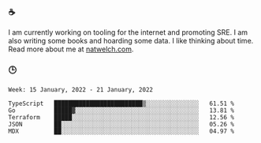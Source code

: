 ### ☕

I am currently working on tooling for the internet and promoting SRE. I am also writing some books and hoarding some data. I like thinking about time. Read more about me at [natwelch.com](https://natwelch.com).

### 🕒

<!--START_SECTION:waka-->
```text
Week: 15 January, 2022 - 21 January, 2022

TypeScript   █████████████████████████▒░░░░░░░░░░░░░░░   61.51 % 
Go           █████▓░░░░░░░░░░░░░░░░░░░░░░░░░░░░░░░░░░░   13.81 % 
Terraform    █████░░░░░░░░░░░░░░░░░░░░░░░░░░░░░░░░░░░░   12.56 % 
JSON         ██░░░░░░░░░░░░░░░░░░░░░░░░░░░░░░░░░░░░░░░   05.26 % 
MDX          ██░░░░░░░░░░░░░░░░░░░░░░░░░░░░░░░░░░░░░░░   04.97 % 
```
<!--END_SECTION:waka-->
